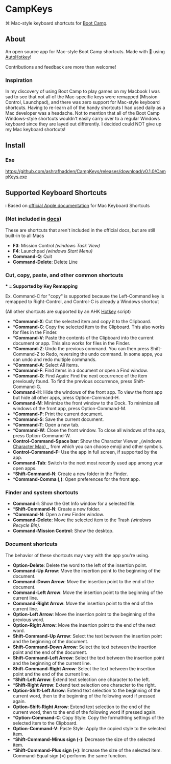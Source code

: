 # CampKeys

⌘ Mac-style keyboard shortcuts for [Boot Camp](https://support.apple.com/boot-camp).

## About

An open source app for Mac-style Boot Camp shortcuts. Made with :purple_heart: using [AutoHotkey](https://www.autohotkey.com/)!

Contributions and feedback are more than welcome!

### Inspiration

In my discovery of using Boot Camp to play games on my Macbook I was sad to see that not all of the Mac-specific keys were remapped (Mission Control, Launchpad), and there was zero support for Mac-style keyboard shortcuts. Having to re-learn all of the handy shortcuts I had used daily as a Mac developer was a headache. Not to mention that all of the Boot Camp Windows-style shortcuts wouldn't easily carry over to a regular Windows keyboard since they are layed out differently. I decided could NOT give up my Mac keyboard shortcuts!

## Install

### Exe

https://github.com/ashrafhadden/CampKeys/releases/download/v0.1.0/CampKeys.exe

## Supported Keyboard Shortcuts

:information_source: Based on [official Apple documentation](https://support.apple.com/en-us/HT201236) for Mac Keyboard Shortcuts

### (Not included in [docs](https://support.apple.com/en-us/HT201236))

These are shortcuts that aren't included in the official docs, but are still built-in to all Macs

- **F3**: Mission Control _(windows Task View)_
- **F4**: Launchpad _(windows Start Menu)_
- **Command-Q**: Quit
- **Command-Delete**: Delete Line

### Cut, copy, paste, and other common shortcuts

**\* = Supported by Key Remapping**

Ex. Command-C for "copy" is supported because the Left-Command key is remapped to Right-Control, and Control-C is already a Windows shortcut

(All other shortcuts are supported by an AHK [Hotkey](https://www.autohotkey.com/docs/Hotkeys.htm) script)

- \***Command-X**: Cut the selected item and copy it to the Clipboard.
- \***Command-C**: Copy the selected item to the Clipboard. This also works for files in the Finder.
- \***Command-V**: Paste the contents of the Clipboard into the current document or app. This also works for files in the Finder.
- \***Command-Z**: Undo the previous command. You can then press Shift-Command-Z to Redo, reversing the undo command. In some apps, you can undo and redo multiple commands.
- \***Command-A**: Select All items.
- \***Command-F**: Find items in a document or open a Find window.
- \***Command-G**: Find Again: Find the next occurrence of the item previously found. To find the previous occurrence, press Shift-Command-G.
- **Command-H**: Hide the windows of the front app. To view the front app but hide all other apps, press Option-Command-H.
- **Command-M**: Minimize the front window to the Dock. To minimize all windows of the front app, press Option-Command-M.
- \***Command-P**: Print the current document.
- \***Command-S**: Save the current document.
- \***Command-T**: Open a new tab.
- \***Command-W**: Close the front window. To close all windows of the app, press Option-Command-W.
- **Control-Command-Space bar**: Show the Character Viewer _(windows [Character Map](https://en.wikipedia.org/wiki/Character_Map_(Windows)))\_, from which you can choose emoji and other symbols.
- **Control-Command-F:** Use the app in full screen, if supported by the app.
- **Command-Tab**: Switch to the next most recently used app among your open apps.
- \***Shift-Command-N**: Create a new folder in the Finder.
- \***Command-Comma (,)**: Open preferences for the front app.

### Finder and system shortcuts

- **Command-I**: Show the Get Info window for a selected file.
- \***Shift-Command-N**: Create a new folder.
- \***Command-N**: Open a new Finder window.
- **Command-Delete**: Move the selected item to the Trash _(windows Recycle Bin)_.
- **Command-Mission Control**: Show the desktop.

### Document shortcuts

The behavior of these shortcuts may vary with the app you're using.

- **Option-Delete**: Delete the word to the left of the insertion point.
- **Command-Up Arrow**: Move the insertion point to the beginning of the document.
- **Command-Down Arrow**: Move the insertion point to the end of the document.
- **Command-Left Arrow**: Move the insertion point to the beginning of the current line.
- **Command-Right Arrow**: Move the insertion point to the end of the current line.
- **Option-Left Arrow**: Move the insertion point to the beginning of the previous word.
- **Option-Right Arrow**: Move the insertion point to the end of the next word.
- **Shift-Command-Up Arrow**: Select the text between the insertion point and the beginning of the document.
- **Shift-Command-Down Arrow**: Select the text between the insertion point and the end of the document.
- **Shift-Command-Left Arrow**: Select the text between the insertion point and the beginning of the current line.
- **Shift-Command-Right Arrow**: Select the text between the insertion point and the end of the current line.
- \***Shift-Left Arrow**: Extend text selection one character to the left.
- \***Shift-Right Arrow**: Extend text selection one character to the right.
- **Option-Shift-Left Arrow**: Extend text selection to the beginning of the current word, then to the beginning of the following word if pressed again.
- **Option-Shift-Right Arrow**: Extend text selection to the end of the current word, then to the end of the following word if pressed again.
- \***Option-Command-C**: Copy Style: Copy the formathting settings of the selected item to the Clipboard.
- **Option-Command-V**: Paste Style: Apply the copied style to the selected item.
- \***Shift-Command-Minus sign (-)**: Decrease the size of the selected item.
- \***Shift-Command-Plus sign (+)**: Increase the size of the selected item. Command-Equal sign (=) performs the same function.

<!-- ## Extras

In addition to the basic Mac keyboard shortcuts, CampKeys also includes support for the following: -->

<!-- ### Custom Keyboard Shortcuts

Easily create secondary combinations for Mac keyboard shortcuts or even create your very own shortcuts and remappings using a built-in list of common Windows commands and keys. -->
